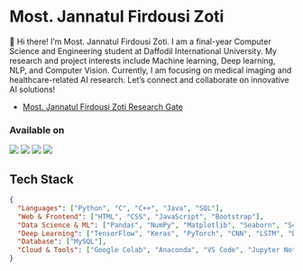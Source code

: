 # Most. Jannatul Firdousi Zoti


:wave: Hi there! I’m Most. Jannatul Firdousi Zoti. I am a final-year Computer Science and Engineering student at Daffodil International University. My research and project interests include Machine learning, Deep learning, NLP, and Computer Vision. Currently, I am focusing on medical imaging and healthcare-related AI research.
Let’s connect and collaborate on innovative AI solutions!
- [Most. Jannatul Firdousi Zoti Research Gate](https://www.researchgate.net/profile/Jannatul-Zoti?ev=hdr_xprf)


### Available on
<a href="https://www.facebook.com/jannatul.firdousi.212609"><img src="https://img.shields.io/badge/Facebook-1877F2?style=for-the-badge&logo=facebook&logoColor=white" /></a> 
<a href="https://www.linkedin.com/in/jannatul-zoti-32a2222b3"><img src="https://img.shields.io/badge/LinkedIn-0077B5?style=for-the-badge&logo=linkedin&logoColor=white" /></a> 
<a href="https://www.researchgate.net/profile/Jannatul-Zoti?ev=hdr_xprf"><img src="https://img.shields.io/badge/ResearchGate-1877F2?style=for-the-badge&logo=researchGate&logoColor=white" /></a> 
<a href="zoti15-6145@s.diu.edu.bd"><img src="https://img.shields.io/badge/Email-D14836?style=for-the-badge&logo=gmail&logoColor=white" /></a>


## Tech Stack
```json
{
  "Languages": ["Python", "C", "C++", "Java", "SQL"],
  "Web & Frontend": ["HTML", "CSS", "JavaScript", "Bootstrap"],
  "Data Science & ML": ["Pandas", "NumPy", "Matplotlib", "Seaborn", "Scikit-learn", "NLTK", "OpenCV"],
  "Deep Learning": ["TensorFlow", "Keras", "PyTorch", "CNN", "LSTM", "Bi-LSTM", "BanglaBert"],
  "Database": ["MySQL"],
  "Cloud & Tools": ["Google Colab", "Anaconda", "VS Code", "Jupyter Notebook"]
}


